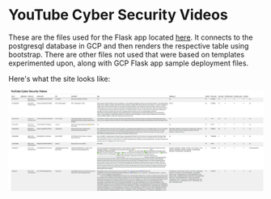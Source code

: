 # YouTube Cyber Security Videos

These are the files used for the Flask app located [here](https://youtube-b3foqn367a-uw.a.run.app/). It connects to the postgresql database in GCP and then renders the respective table using bootstrap. There are other files not used that were based on templates experimented upon, along with GCP Flask app sample deployment files.

Here's what the site looks like:

![image](./img/sample.png)
